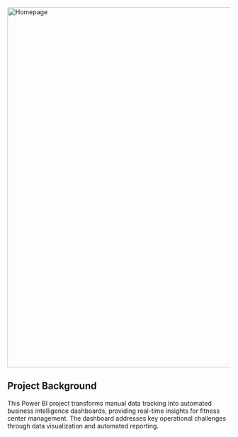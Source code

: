 <img width="1445" height="811" alt="Homepage" src="https://github.com/user-attachments/assets/bc84c73c-af93-4011-9a5b-b99e9f3cf69d" />

##  Project Background
This Power BI project transforms manual data tracking into automated business intelligence dashboards, providing real-time insights for fitness center management. The dashboard addresses key operational challenges through data visualization and automated reporting.

